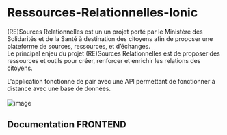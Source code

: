 # Ressources-Relationnelles-Ionic

(RE)Sources Relationnelles est un un projet porté par le Ministère des
Solidarités et de la Santé à destination des citoyens afin de proposer une plateforme de sources, ressources, et
d’échanges.  
Le principal enjeu du projet (RE)Sources Relationnelles est de proposer des ressources et outils pour créer, renforcer
et enrichir les relations des citoyens. 

L'application fonctionne de pair avec une API permettant de fonctionner à distance avec une base de données.  
</br>
![image](https://user-images.githubusercontent.com/74646439/233069227-f515e428-ba00-4d97-b6c4-9cc8d11f2eb6.png)

## Documentation FRONTEND

